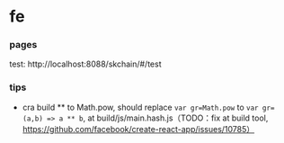 # fe

### pages

test: http://localhost:8088/skchain/#/test


### tips

 - cra build ** to Math.pow, should replace `var gr=Math.pow` to `var gr=(a,b) => a ** b`, at build/js/main.hash.js（TODO：fix at build tool, https://github.com/facebook/create-react-app/issues/10785）
